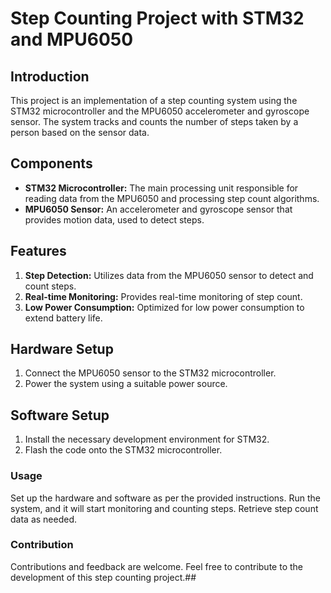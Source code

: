 # Step Counting Project with STM32 and MPU6050

## Introduction
This project is an implementation of a step counting system using the STM32 microcontroller and the MPU6050 accelerometer and gyroscope sensor. The system tracks and counts the number of steps taken by a person based on the sensor data.

## Components
- **STM32 Microcontroller:** The main processing unit responsible for reading data from the MPU6050 and processing step count algorithms.
- **MPU6050 Sensor:** An accelerometer and gyroscope sensor that provides motion data, used to detect steps.

## Features
1. **Step Detection:** Utilizes data from the MPU6050 sensor to detect and count steps.
2. **Real-time Monitoring:** Provides real-time monitoring of step count.
3. **Low Power Consumption:** Optimized for low power consumption to extend battery life.

## Hardware Setup
1. Connect the MPU6050 sensor to the STM32 microcontroller.
2. Power the system using a suitable power source.

## Software Setup
1. Install the necessary development environment for STM32.
2. Flash the code onto the STM32 microcontroller.

### Usage
Set up the hardware and software as per the provided instructions.
Run the system, and it will start monitoring and counting steps.
Retrieve step count data as needed.

### Contribution
Contributions and feedback are welcome. Feel free to contribute to the development of this step counting project.##
